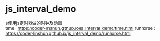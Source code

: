 # js_interval_demo
s使用js定时器做的时钟及动画   
time :  <a href='https://coder-linshun.github.io/js_interval_demo/time.html'>https://coder-linshun.github.io/js_interval_demo/time.html</a>
runhorse : <a href='https://coder-linshun.github.io/js_interval_demo/time.html'>https://coder-linshun.github.io/js_interval_demo/runhorse.html</a>
